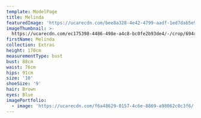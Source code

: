 ```yaml
---
template: ModelPage
title: Melinda
featuredImage: 'https://ucarecdn.com/bee8a328-4e42-4799-aadf-1ed7dab5e98e/'
imageThumbnail: >-
  https://ucarecdn.com/ec175398-4486-498e-a4c8-bc0fe2b93de4/-/crop/694x1064/25,0/-/preview/
firstName: Melinda
collection: Extras
height: 170cm
measurementType: bust
bust: 88cm
waist: 76cm
hips: 91cm
size: '10'
shoeSize: '9'
hair: Brown
eyes: Blue
imagePortfolio:
  - image: 'https://ucarecdn.com/f6a48629-0157-4c6e-8869-a98062c0c3f6/'
---
```


